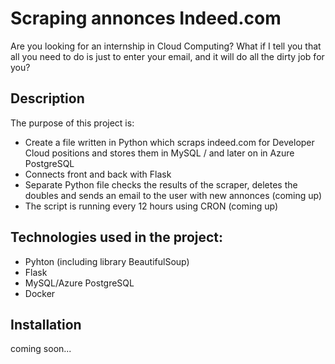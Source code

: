 # Scraping annonces Indeed.com	 
Are you looking for an internship in Cloud Computing? What if I tell you that all you need to do is just to enter your email, and it will do all the dirty job for you?



## Description
The purpose of this project is:
- Create a file written in Python which scraps indeed.com for Developer Cloud positions and stores them in MySQL / and later on in Azure PostgreSQL
- Connects front and back with Flask
- Separate Python file checks the results of the scraper, deletes the doubles and sends an email to the user with new annonces (coming up)
- The script is running every 12 hours using CRON (coming up)

## Technologies used in the project:
- Pyhton (including library BeautifulSoup)
- Flask
- MySQL/Azure PostgreSQL
- Docker 

## Installation
coming soon...
